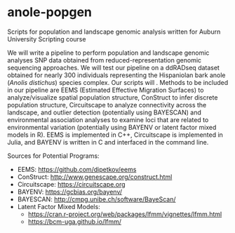 # anole-popgen
Scripts for population and landscape genomic analysis written for Auburn University Scripting course

We will write a pipeline to perform population and landscape genomic analyses SNP data obtained from reduced-representation genomic sequencing approaches. We will test our pipeline on a ddRADseq dataset obtained for nearly 300 individuals representing the Hispaniolan bark anole (*Anolis distichus*) species complex. Our scripts will . Methods to be included in our pipeline are EEMS (Estimated Effective Migration Surfaces) to analyze/visualize spatial population structure, ConStruct to infer discrete population structure, Circuitscape to analyze connectivity across the landscape, and outlier detection (potentially using BAYESCAN) and environmental association analyses to examine loci that are related to environmental variation (potentially using BAYENV or latent factor mixed models in R). EEMS is implemented in C++, Circuitscape is implemented in Julia, and BAYENV is written in C and interfaced in the command line.


Sources for Potential Programs:
- EEMS: https://github.com/dipetkov/eems
- ConStruct: http://www.genescape.org/construct.html
- Circuitscape: https://circuitscape.org
- BAYENV: https://gcbias.org/bayenv/
- BAYESCAN: http://cmpg.unibe.ch/software/BayeScan/
- Latent Factor Mixed Models: 
  - https://cran.r-project.org/web/packages/lfmm/vignettes/lfmm.html
  - https://bcm-uga.github.io/lfmm/
